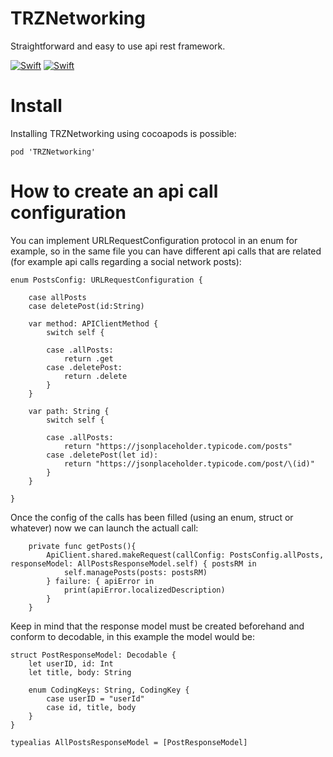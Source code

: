 # TRZNetworking
Straightforward and easy to use api rest framework.

[![Swift](https://img.shields.io/badge/Swift-5.4-orange)](https://img.shields.io/badge/Swift-5.4-orange)
[![Swift](https://img.shields.io/badge/pod-v1.0.0-blue)](https://img.shields.io/badge/pod-v1.0.0-blue)


# Install

Installing TRZNetworking using cocoapods is possible:

```
pod 'TRZNetworking'
```

# How to create an api call configuration

You can implement URLRequestConfiguration protocol in an enum for example, so in the same file you can have different api calls that are related (for example api calls regarding a social network posts):


```
enum PostsConfig: URLRequestConfiguration {
    
    case allPosts
    case deletePost(id:String)
    
    var method: APIClientMethod {
        switch self {
        
        case .allPosts:
            return .get
        case .deletePost:
            return .delete
        }
    }
    
    var path: String {
        switch self {
        
        case .allPosts:
            return "https://jsonplaceholder.typicode.com/posts"
        case .deletePost(let id):
            return "https://jsonplaceholder.typicode.com/post/\(id)"
        }
    }
    
}
```

Once the config of the calls has been filled (using an enum, struct or whatever) now we can launch the actuall call:

```
    private func getPosts(){
        ApiClient.shared.makeRequest(callConfig: PostsConfig.allPosts, responseModel: AllPostsResponseModel.self) { postsRM in
            self.managePosts(posts: postsRM)
        } failure: { apiError in
            print(apiError.localizedDescription)
        }
    }
```

Keep in mind that the response model must be created beforehand and conform to decodable, in this example the model would be:

```
struct PostResponseModel: Decodable {
    let userID, id: Int
    let title, body: String

    enum CodingKeys: String, CodingKey {
        case userID = "userId"
        case id, title, body
    }
}

typealias AllPostsResponseModel = [PostResponseModel]
```
